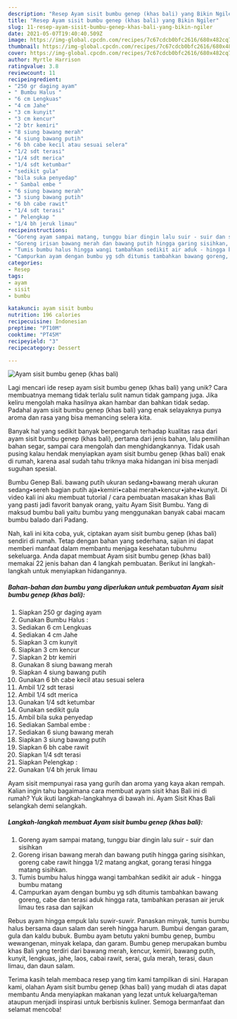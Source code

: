 ```yaml
---
description: "Resep Ayam sisit bumbu genep (khas bali) yang Bikin Ngiler"
title: "Resep Ayam sisit bumbu genep (khas bali) yang Bikin Ngiler"
slug: 11-resep-ayam-sisit-bumbu-genep-khas-bali-yang-bikin-ngiler
date: 2021-05-07T19:40:40.509Z
image: https://img-global.cpcdn.com/recipes/7c67cdcb0bfc2616/680x482cq70/ayam-sisit-bumbu-genep-khas-bali-foto-resep-utama.jpg
thumbnail: https://img-global.cpcdn.com/recipes/7c67cdcb0bfc2616/680x482cq70/ayam-sisit-bumbu-genep-khas-bali-foto-resep-utama.jpg
cover: https://img-global.cpcdn.com/recipes/7c67cdcb0bfc2616/680x482cq70/ayam-sisit-bumbu-genep-khas-bali-foto-resep-utama.jpg
author: Myrtle Harrison
ratingvalue: 3.8
reviewcount: 11
recipeingredient:
- "250 gr daging ayam"
- " Bumbu Halus "
- "6 cm Lengkuas"
- "4 cm Jahe"
- "3 cm kunyit"
- "3 cm kencur"
- "2 btr kemiri"
- "8 siung bawang merah"
- "4 siung bawang putih"
- "6 bh cabe kecil atau sesuai selera"
- "1/2 sdt terasi"
- "1/4 sdt merica"
- "1/4 sdt ketumbar"
- "sedikit gula"
- "bila suka penyedap"
- " Sambal embe "
- "6 siung bawang merah"
- "3 siung bawang putih"
- "6 bh cabe rawit"
- "1/4 sdt terasi"
- " Pelengkap "
- "1/4 bh jeruk limau"
recipeinstructions:
- "Goreng ayam sampai matang, tunggu biar dingin lalu suir - suir dan sisihkan"
- "Goreng irisan bawang merah dan bawang putih hingga garing sisihkan, goreng cabe rawit hingga 1/2 matang angkat, gorang terasi hingga matang sisihkan."
- "Tumis bumbu halus hingga wangi tambahkan sedikit air aduk - hingga bumbu matang"
- "Campurkan ayam dengan bumbu yg sdh ditumis tambahkan bawang goreng, cabe dan terasi aduk hingga rata, tambahkan perasan air jeruk limau tes rasa dan sajikan"
categories:
- Resep
tags:
- ayam
- sisit
- bumbu

katakunci: ayam sisit bumbu 
nutrition: 196 calories
recipecuisine: Indonesian
preptime: "PT10M"
cooktime: "PT45M"
recipeyield: "3"
recipecategory: Dessert

---
```



![Ayam sisit bumbu genep (khas bali)](https://img-global.cpcdn.com/recipes/7c67cdcb0bfc2616/680x482cq70/ayam-sisit-bumbu-genep-khas-bali-foto-resep-utama.jpg)

Lagi mencari ide resep ayam sisit bumbu genep (khas bali) yang unik? Cara membuatnya memang tidak terlalu sulit namun tidak gampang juga. Jika keliru mengolah maka hasilnya akan hambar dan bahkan tidak sedap. Padahal ayam sisit bumbu genep (khas bali) yang enak selayaknya punya aroma dan rasa yang bisa memancing selera kita.

Banyak hal yang sedikit banyak berpengaruh terhadap kualitas rasa dari ayam sisit bumbu genep (khas bali), pertama dari jenis bahan, lalu pemilihan bahan segar, sampai cara mengolah dan menghidangkannya. Tidak usah pusing kalau hendak menyiapkan ayam sisit bumbu genep (khas bali) enak di rumah, karena asal sudah tahu triknya maka hidangan ini bisa menjadi suguhan spesial.

Bumbu Genep Bali. bawang putih ukuran sedang•bawang merah ukuran sedang•sereh bagian putih aja•kemiri•cabai merah•kencur•jahe•kunyit. Di video kali ini aku membuat tutorial / cara pembuatan masakan khas Bali yang pasti jadi favorit banyak orang, yaitu Ayam Sisit Bumbu. Yang di maksud bumbu bali yaitu bumbu yang menggunakan banyak cabai macam bumbu balado dari Padang.


Nah, kali ini kita coba, yuk, ciptakan ayam sisit bumbu genep (khas bali) sendiri di rumah. Tetap dengan bahan yang sederhana, sajian ini dapat memberi manfaat dalam membantu menjaga kesehatan tubuhmu sekeluarga. Anda dapat membuat Ayam sisit bumbu genep (khas bali) memakai 22 jenis bahan dan 4 langkah pembuatan. Berikut ini langkah-langkah untuk menyiapkan hidangannya.

<!--inarticleads1-->

##### Bahan-bahan dan bumbu yang diperlukan untuk pembuatan Ayam sisit bumbu genep (khas bali):

1. Siapkan 250 gr daging ayam
1. Gunakan  Bumbu Halus :
1. Sediakan 6 cm Lengkuas
1. Sediakan 4 cm Jahe
1. Siapkan 3 cm kunyit
1. Siapkan 3 cm kencur
1. Siapkan 2 btr kemiri
1. Gunakan 8 siung bawang merah
1. Siapkan 4 siung bawang putih
1. Gunakan 6 bh cabe kecil atau sesuai selera
1. Ambil 1/2 sdt terasi
1. Ambil 1/4 sdt merica
1. Gunakan 1/4 sdt ketumbar
1. Gunakan sedikit gula
1. Ambil bila suka penyedap
1. Sediakan  Sambal embe :
1. Sediakan 6 siung bawang merah
1. Siapkan 3 siung bawang putih
1. Siapkan 6 bh cabe rawit
1. Siapkan 1/4 sdt terasi
1. Siapkan  Pelengkap :
1. Gunakan 1/4 bh jeruk limau


Ayam sisit mempunyai rasa yang gurih dan aroma yang kaya akan rempah. Kalian ingin tahu bagaimana cara membuat ayam sisit khas Bali ini di rumah? Yuk ikuti langkah-langkahnya di bawah ini. Ayam Sisit Khas Bali selangkah demi selangkah. 

<!--inarticleads2-->

##### Langkah-langkah membuat Ayam sisit bumbu genep (khas bali):

1. Goreng ayam sampai matang, tunggu biar dingin lalu suir - suir dan sisihkan
1. Goreng irisan bawang merah dan bawang putih hingga garing sisihkan, goreng cabe rawit hingga 1/2 matang angkat, gorang terasi hingga matang sisihkan.
1. Tumis bumbu halus hingga wangi tambahkan sedikit air aduk - hingga bumbu matang
1. Campurkan ayam dengan bumbu yg sdh ditumis tambahkan bawang goreng, cabe dan terasi aduk hingga rata, tambahkan perasan air jeruk limau tes rasa dan sajikan


Rebus ayam hingga empuk lalu suwir-suwir. Panaskan minyak, tumis bumbu halus bersama daun salam dan sereh hingga harum. Bumbui dengan garam, gula dan kaldu bubuk. Bumbu ayam betutu yakni bumbu genep, bumbu wewangenan, minyak kelapa, dan garam. Bumbu genep merupakan bumbu khas Bali yang terdiri dari bawang merah, kencur, kemiri, bawang putih, kunyit, lengkuas, jahe, laos, cabai rawit, serai, gula merah, terasi, daun limau, dan daun salam. 

Terima kasih telah membaca resep yang tim kami tampilkan di sini. Harapan kami, olahan Ayam sisit bumbu genep (khas bali) yang mudah di atas dapat membantu Anda menyiapkan makanan yang lezat untuk keluarga/teman ataupun menjadi inspirasi untuk berbisnis kuliner. Semoga bermanfaat dan selamat mencoba!
